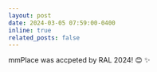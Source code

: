 ```yaml
---
layout: post
date: 2024-03-05 07:59:00-0400
inline: true
related_posts: false
---
```

mmPlace was accpeted by RAL 2024! 😊 ✨
